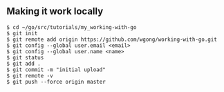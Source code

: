 ## Making it work locally

    $ cd ~/go/src/tutorials/my_working-with-go
    $ git init
    $ git remote add origin https://github.com/wgong/working-with-go.git
    $ git config --global user.email <email>
    $ git config --global user.name <name>
    $ git status
    $ git add .
    $ git commit -m "initial upload"
    $ git remote -v
    $ git push --force origin master

